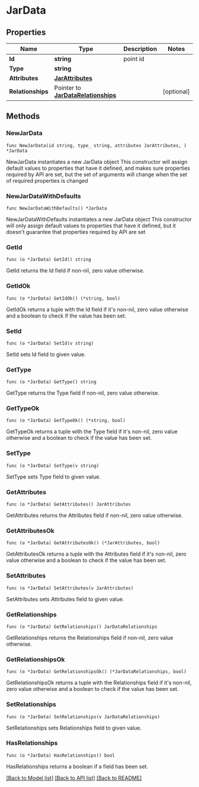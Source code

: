 # JarData

## Properties

Name | Type | Description | Notes
------------ | ------------- | ------------- | -------------
**Id** | **string** | point id | 
**Type** | **string** |  | 
**Attributes** | [**JarAttributes**](JarAttributes.md) |  | 
**Relationships** | Pointer to [**JarDataRelationships**](JarDataRelationships.md) |  | [optional] 

## Methods

### NewJarData

`func NewJarData(id string, type_ string, attributes JarAttributes, ) *JarData`

NewJarData instantiates a new JarData object
This constructor will assign default values to properties that have it defined,
and makes sure properties required by API are set, but the set of arguments
will change when the set of required properties is changed

### NewJarDataWithDefaults

`func NewJarDataWithDefaults() *JarData`

NewJarDataWithDefaults instantiates a new JarData object
This constructor will only assign default values to properties that have it defined,
but it doesn't guarantee that properties required by API are set

### GetId

`func (o *JarData) GetId() string`

GetId returns the Id field if non-nil, zero value otherwise.

### GetIdOk

`func (o *JarData) GetIdOk() (*string, bool)`

GetIdOk returns a tuple with the Id field if it's non-nil, zero value otherwise
and a boolean to check if the value has been set.

### SetId

`func (o *JarData) SetId(v string)`

SetId sets Id field to given value.


### GetType

`func (o *JarData) GetType() string`

GetType returns the Type field if non-nil, zero value otherwise.

### GetTypeOk

`func (o *JarData) GetTypeOk() (*string, bool)`

GetTypeOk returns a tuple with the Type field if it's non-nil, zero value otherwise
and a boolean to check if the value has been set.

### SetType

`func (o *JarData) SetType(v string)`

SetType sets Type field to given value.


### GetAttributes

`func (o *JarData) GetAttributes() JarAttributes`

GetAttributes returns the Attributes field if non-nil, zero value otherwise.

### GetAttributesOk

`func (o *JarData) GetAttributesOk() (*JarAttributes, bool)`

GetAttributesOk returns a tuple with the Attributes field if it's non-nil, zero value otherwise
and a boolean to check if the value has been set.

### SetAttributes

`func (o *JarData) SetAttributes(v JarAttributes)`

SetAttributes sets Attributes field to given value.


### GetRelationships

`func (o *JarData) GetRelationships() JarDataRelationships`

GetRelationships returns the Relationships field if non-nil, zero value otherwise.

### GetRelationshipsOk

`func (o *JarData) GetRelationshipsOk() (*JarDataRelationships, bool)`

GetRelationshipsOk returns a tuple with the Relationships field if it's non-nil, zero value otherwise
and a boolean to check if the value has been set.

### SetRelationships

`func (o *JarData) SetRelationships(v JarDataRelationships)`

SetRelationships sets Relationships field to given value.

### HasRelationships

`func (o *JarData) HasRelationships() bool`

HasRelationships returns a boolean if a field has been set.


[[Back to Model list]](../README.md#documentation-for-models) [[Back to API list]](../README.md#documentation-for-api-endpoints) [[Back to README]](../README.md)


